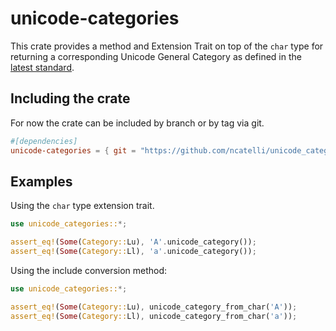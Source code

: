 # unicode-categories
This crate provides a method and Extension Trait on top of the `char` type
for returning a corresponding Unicode General Category as defined in the
[latest standard](https://www.unicode.org/versions/Unicode14.0.0/UnicodeStandard-14.0.pdf).

## Including the crate
For now the crate can be included by branch or by tag via git.

```toml
#[dependencies]
unicode-categories = { git = "https://github.com/ncatelli/unicode_categories", branch = "main" }
```

## Examples

Using the `char` type extension trait.

```rust
use unicode_categories::*;

assert_eq!(Some(Category::Lu), 'A'.unicode_category());
assert_eq!(Some(Category::Ll), 'a'.unicode_category());
```

Using the include conversion method:

```rust
use unicode_categories::*;

assert_eq!(Some(Category::Lu), unicode_category_from_char('A'));
assert_eq!(Some(Category::Ll), unicode_category_from_char('a'));
```